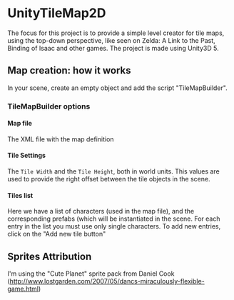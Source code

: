 # UnityTileMap2D
The focus for this project is to provide a simple level creator for tile maps, using the top-down perspective, like seen on Zelda: A Link to the Past, Binding of Isaac and other games. The project is made using Unity3D 5.

## Map creation: how it works
In your scene, create an empty object and add the script "TileMapBuilder".

### TileMapBuilder options

#### Map file
The XML file with the map definition

#### Tile Settings
The `Tile Width` and the `Tile Height`, both in world units. This values are used to provide the right offset between the tile objects in the scene.

#### Tiles list
Here we have a list of characters (used in the map file), and the corresponding prefabs (which will be instantiated in the scene. For each entry in the list you must use only single characters. To add new entries, click on the "Add new tile button"


## Sprites Attribution
I'm using the "Cute Planet" sprite pack from Daniel Cook (http://www.lostgarden.com/2007/05/dancs-miraculously-flexible-game.html)

